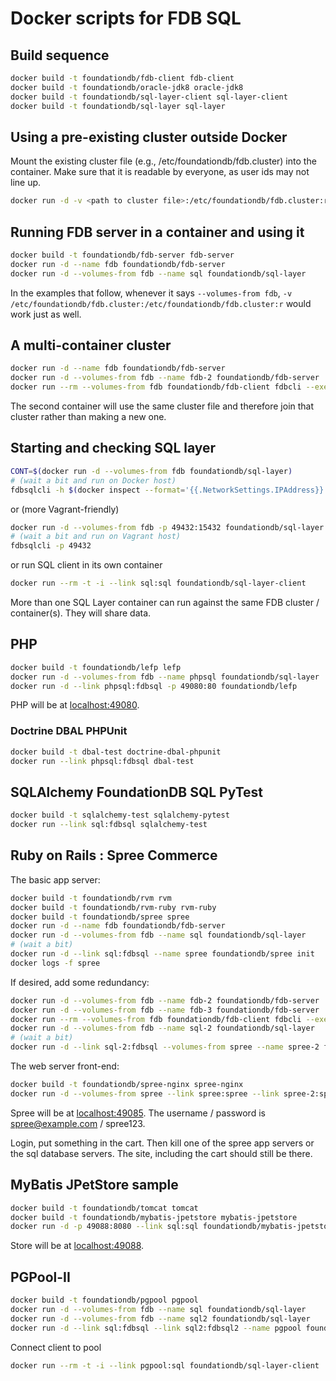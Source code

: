 # Docker scripts for FDB SQL #

## Build sequence ##

```bash
docker build -t foundationdb/fdb-client fdb-client
docker build -t foundationdb/oracle-jdk8 oracle-jdk8
docker build -t foundationdb/sql-layer-client sql-layer-client
docker build -t foundationdb/sql-layer sql-layer
```

## Using a pre-existing cluster outside Docker

Mount the existing cluster file (e.g., /etc/foundationdb/fdb.cluster) into the container.
Make sure that it is readable by everyone, as user ids may not line up.

```bash
docker run -d -v <path to cluster file>:/etc/foundationdb/fdb.cluster:r foundationdb/sql-layer
```

## Running FDB server in a container and using it

```bash
docker build -t foundationdb/fdb-server fdb-server
docker run -d --name fdb foundationdb/fdb-server
docker run -d --volumes-from fdb --name sql foundationdb/sql-layer
```

In the examples that follow, whenever it says ```--volumes-from fdb```,
```-v /etc/foundationdb/fdb.cluster:/etc/foundationdb/fdb.cluster:r```
would work just as well.

## A multi-container cluster

```bash
docker run -d --name fdb foundationdb/fdb-server
docker run -d --volumes-from fdb --name fdb-2 foundationdb/fdb-server
docker run --rm --volumes-from fdb foundationdb/fdb-client fdbcli --exec "status details"
```

The second container will use the same cluster file and therefore join
that cluster rather than making a new one.

## Starting and checking SQL layer ##

```bash
CONT=$(docker run -d --volumes-from fdb foundationdb/sql-layer)
# (wait a bit and run on Docker host)
fdbsqlcli -h $(docker inspect --format='{{.NetworkSettings.IPAddress}}' $CONT)
```

or (more Vagrant-friendly)

```bash
docker run -d --volumes-from fdb -p 49432:15432 foundationdb/sql-layer
# (wait a bit and run on Vagrant host)
fdbsqlcli -p 49432
```

or run SQL client in its own container

```bash
docker run --rm -t -i --link sql:sql foundationdb/sql-layer-client
```

More than one SQL Layer container can run against the same FDB cluster
/ container(s).  They will share data.

## PHP ##

```bash
docker build -t foundationdb/lefp lefp
docker run -d --volumes-from fdb --name phpsql foundationdb/sql-layer
docker run -d --link phpsql:fdbsql -p 49080:80 foundationdb/lefp
```

PHP will be at [localhost:49080](http://localhost:49080/).

### Doctrine DBAL PHPUnit ###

```bash
docker build -t dbal-test doctrine-dbal-phpunit
docker run --link phpsql:fdbsql dbal-test
```

## SQLAlchemy FoundationDB SQL PyTest ##

```bash
docker build -t sqlalchemy-test sqlalchemy-pytest
docker run --link sql:fdbsql sqlalchemy-test
```

## Ruby on Rails : Spree Commerce ##

The basic app server:

```bash
docker build -t foundationdb/rvm rvm
docker build -t foundationdb/rvm-ruby rvm-ruby
docker build -t foundationdb/spree spree
docker run -d --name fdb foundationdb/fdb-server
docker run -d --volumes-from fdb --name sql foundationdb/sql-layer
# (wait a bit)
docker run -d --link sql:fdbsql --name spree foundationdb/spree init
docker logs -f spree
```

If desired, add some redundancy:

```bash
docker run -d --volumes-from fdb --name fdb-2 foundationdb/fdb-server
docker run -d --volumes-from fdb --name fdb-3 foundationdb/fdb-server
docker run --rm --volumes-from fdb foundationdb/fdb-client fdbcli --exec "configure double"
docker run -d --volumes-from fdb --name sql-2 foundationdb/sql-layer
# (wait a bit)
docker run -d --link sql-2:fdbsql --volumes-from spree --name spree-2 foundationdb/spree
```

The web server front-end:

```bash
docker build -t foundationdb/spree-nginx spree-nginx
docker run -d --volumes-from spree --link spree:spree --link spree-2:spree_2 -p 49085:80 --name spree-web foundationdb/spree-nginx
```

Spree will be at [localhost:49085](http://localhost:49085/).
The username / password is spree@example.com / spree123.

Login, put something in the cart. Then kill one of the spree app
servers or the sql database servers. The site, including the cart
should still be there.

## MyBatis JPetStore sample ##

```bash
docker build -t foundationdb/tomcat tomcat
docker build -t foundationdb/mybatis-jpetstore mybatis-jpetstore
docker run -d -p 49088:8080 --link sql:sql foundationdb/mybatis-jpetstore
```

Store will be at [localhost:49088](http://localhost:49088/jpetstore/).

## PGPool-II ##

```bash
docker build -t foundationdb/pgpool pgpool
docker run -d --volumes-from fdb --name sql foundationdb/sql-layer
docker run -d --volumes-from fdb --name sql2 foundationdb/sql-layer
docker run -d --link sql:fdbsql --link sql2:fdbsql2 --name pgpool foundationdb/pgpool
```

Connect client to pool

```bash
docker run --rm -t -i --link pgpool:sql foundationdb/sql-layer-client
```
